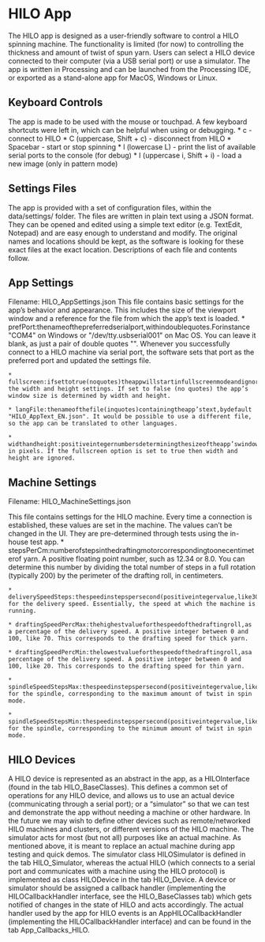 # HILO App

The HILO app is designed as a user-friendly software to control a HILO spinning machine. The functionality is limited (for now) to controlling the thickness and amount of twist of spun yarn. Users can select a HILO device connected to their computer (via a USB serial port) or use a simulator. The app is written in Processing and can be launched from the Processing IDE, or exported as a stand-alone app for MacOS, Windows or Linux.
## Keyboard Controls
 
The app is made to be used with the mouse or touchpad. A few keyboard shortcuts were left in, which can be helpful when using or debugging.
    * c - connect to HILO
    * C (uppercase, Shift + c) - disconnect from HILO
    * Spacebar - start or stop spinning
    * l (lowercase L) - print the list of available serial ports to the console (for debug)
    * I (uppercase i, Shift + i) - load a new image (only in pattern mode)

## Settings Files

The app is provided with a set of configuration files, within the data/settings/ folder. The files are written in plain text using a JSON format. They can be opened and edited using a simple text editor (e.g. TextEdit, Notepad) and are easy enough to understand and modify. The original names and locations should be kept, as the software is looking for these exact files at the exact location. Descriptions of each file and contents follow.

## App Settings

Filename: HILO_AppSettings.json
This file contains basic settings for the app’s behavior and appearance. This includes the size of the viewport window and a reference for the file from which the app’s text is loaded.
    * prefPort:thenameofthepreferredserialport,withindoublequotes.Forinstance "COM4" on Windows or "/dev/tty.usbserial001" on Mac OS. You can leave it blank, as just a pair of double quotes "". Whenever you successfully connect to a HILO machine via serial port, the software sets that port as the preferred port and updated the settings file.

    * fullscreen:ifsettotrue(noquotes)theappwillstartinfullscreenmodeandignore the width and height settings. If set to false (no quotes) the app’s window size is determined by width and height.

    * langFile:thenameofthefile(inquotes)containingtheapp’stext,bydefault "HILO_AppText_EN.json". It would be possible to use a different file, so the app can be translated to other languages.

    * widthandheight:positiveintegernumbersdeterminingthesizeoftheapp’swindow, in pixels. If the fullscreen option is set to true then width and height are ignored.

## Machine Settings

Filename: HILO_MachineSettings.json

This file contains settings for the HILO machine. Every time a connection is established, these values are set in the machine. The values can’t be changed in the UI. They are pre-determined through tests using the in-house test app.
    * stepsPerCm:numberofstepsinthedraftingmotorcorrespondingtoonecentimeterof yarn. A positive floating point number, such as 12.34 or 8.0. You can determine this number by dividing the total number of steps in a full rotation (typically 200) by the perimeter of the drafting roll, in centimeters.

    * deliverySpeedSteps:thespeedinstepspersecond(positiveintegervalue,like300) for the delivery speed. Essentially, the speed at which the machine is running.

    * draftingSpeedPercMax:thehighestvalueforthespeedofthedraftingroll,as a percentage of the delivery speed. A positive integer between 0 and 100, like 70. This corresponds to the drafting speed for thick yarn.

    * draftingSpeedPercMin:thelowestvalueforthespeedofthedraftingroll,asa percentage of the delivery speed. A positive integer between 0 and 100, like 20. This corresponds to the drafting speed for thin yarn.

    * spindleSpeedStepsMax:thespeedinstepspersecond(positiveintegervalue,like700) for the spindle, corresponding to the maximum amount of twist in spin mode.

    * spindleSpeedStepsMin:thespeedinstepspersecond(positiveintegervalue,like200) for the spindle, corresponding to the minimum amount of twist in spin mode.
## HILO Devices

A HILO device is represented as an abstract in the app, as a HILOInterface (found in the tab HILO_BaseClasses). This defines a common set of operations for any HILO device, and allows us to use an actual device (communicating through a serial port); or a “simulator” so that we can test and demonstrate the app without needing a machine or other hardware. In the future we may wish to define other devices such as remote/networked HILO machines and clusters, or different versions of the HILO machine.
The simulator acts for most (but not all) purposes like an actual machine. As mentioned above, it is meant to replace an actual machine during app testing and quick demos. The simulator class HILOSimulator is defined in the tab HILO_Simulator, whereas the actual HILO (which connects to a serial port and communicates with a machine using the HILO protocol) is implemented as class HILODevice in the tab HILO_Device.
A device or simulator should be assigned a callback handler (implementing the HILOCallbackHandler interface, see the HILO_BaseClasses tab) which gets notified of changes in the state of HILO and acts accordingly. The actual handler used by the app for HILO events is an AppHILOCallbackHandler (implementing the HILOCallbackHandler interface) and can be found in the tab App_Callbacks_HILO.

